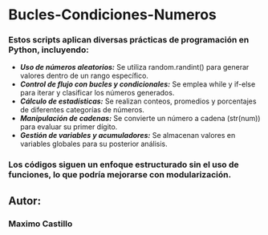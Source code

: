 # Bucles-Condiciones-Numeros


### Estos scripts aplican diversas prácticas de programación en Python, incluyendo:

+ **_Uso de números aleatorios:_** Se utiliza random.randint() para generar valores dentro de un rango específico.
+ **_Control de flujo con bucles y condicionales:_** Se emplea while y if-else para iterar y clasificar los números generados.
+ **_Cálculo de estadísticas:_** Se realizan conteos, promedios y porcentajes de diferentes categorías de números.
+ **_Manipulación de cadenas:_** Se convierte un número a cadena (str(num)) para evaluar su primer dígito.
+ **_Gestión de variables y acumuladores:_** Se almacenan valores en variables globales para su posterior análisis.

### Los códigos siguen un enfoque estructurado sin el uso de funciones, lo que podría mejorarse con modularización.


## Autor: 
### Maximo Castillo
